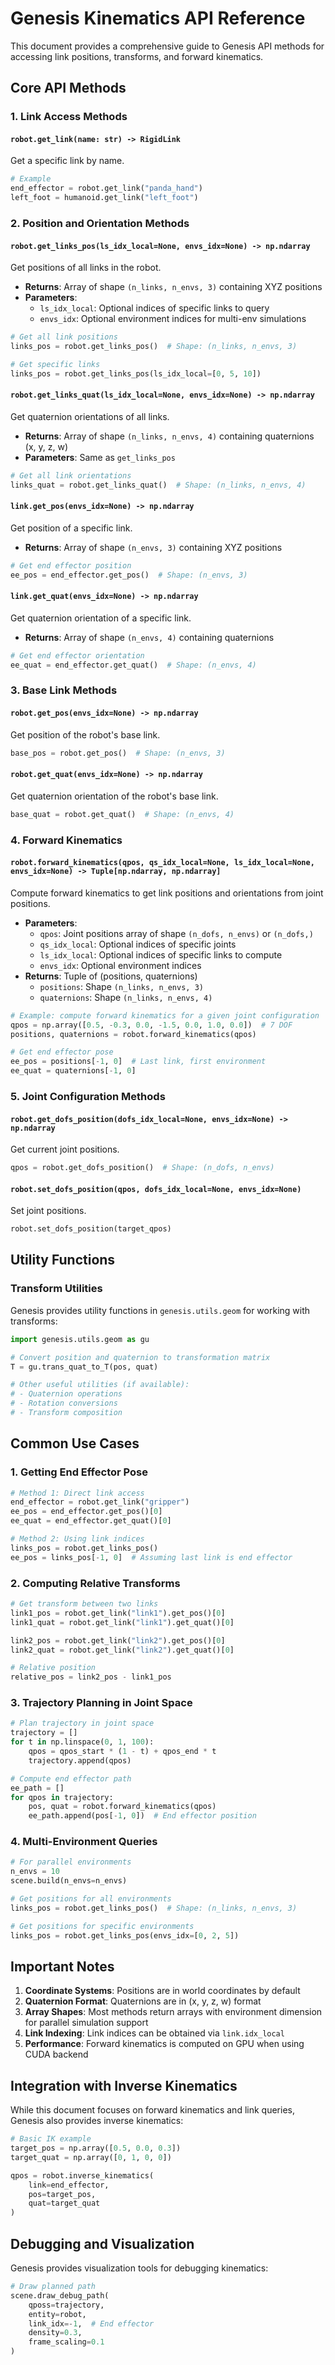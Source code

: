 # Genesis Kinematics API Reference

This document provides a comprehensive guide to Genesis API methods for accessing link positions, transforms, and forward kinematics.

## Core API Methods

### 1. Link Access Methods

#### `robot.get_link(name: str) -> RigidLink`
Get a specific link by name.

```python
# Example
end_effector = robot.get_link("panda_hand")
left_foot = humanoid.get_link("left_foot")
```

### 2. Position and Orientation Methods

#### `robot.get_links_pos(ls_idx_local=None, envs_idx=None) -> np.ndarray`
Get positions of all links in the robot.

- **Returns**: Array of shape `(n_links, n_envs, 3)` containing XYZ positions
- **Parameters**:
  - `ls_idx_local`: Optional indices of specific links to query
  - `envs_idx`: Optional environment indices for multi-env simulations

```python
# Get all link positions
links_pos = robot.get_links_pos()  # Shape: (n_links, n_envs, 3)

# Get specific links
links_pos = robot.get_links_pos(ls_idx_local=[0, 5, 10])
```

#### `robot.get_links_quat(ls_idx_local=None, envs_idx=None) -> np.ndarray`
Get quaternion orientations of all links.

- **Returns**: Array of shape `(n_links, n_envs, 4)` containing quaternions (x, y, z, w)
- **Parameters**: Same as `get_links_pos`

```python
# Get all link orientations
links_quat = robot.get_links_quat()  # Shape: (n_links, n_envs, 4)
```

#### `link.get_pos(envs_idx=None) -> np.ndarray`
Get position of a specific link.

- **Returns**: Array of shape `(n_envs, 3)` containing XYZ positions

```python
# Get end effector position
ee_pos = end_effector.get_pos()  # Shape: (n_envs, 3)
```

#### `link.get_quat(envs_idx=None) -> np.ndarray`
Get quaternion orientation of a specific link.

- **Returns**: Array of shape `(n_envs, 4)` containing quaternions

```python
# Get end effector orientation
ee_quat = end_effector.get_quat()  # Shape: (n_envs, 4)
```

### 3. Base Link Methods

#### `robot.get_pos(envs_idx=None) -> np.ndarray`
Get position of the robot's base link.

```python
base_pos = robot.get_pos()  # Shape: (n_envs, 3)
```

#### `robot.get_quat(envs_idx=None) -> np.ndarray`
Get quaternion orientation of the robot's base link.

```python
base_quat = robot.get_quat()  # Shape: (n_envs, 4)
```

### 4. Forward Kinematics

#### `robot.forward_kinematics(qpos, qs_idx_local=None, ls_idx_local=None, envs_idx=None) -> Tuple[np.ndarray, np.ndarray]`
Compute forward kinematics to get link positions and orientations from joint positions.

- **Parameters**:
  - `qpos`: Joint positions array of shape `(n_dofs, n_envs)` or `(n_dofs,)`
  - `qs_idx_local`: Optional indices of specific joints
  - `ls_idx_local`: Optional indices of specific links to compute
  - `envs_idx`: Optional environment indices
- **Returns**: Tuple of (positions, quaternions)
  - `positions`: Shape `(n_links, n_envs, 3)`
  - `quaternions`: Shape `(n_links, n_envs, 4)`

```python
# Example: compute forward kinematics for a given joint configuration
qpos = np.array([0.5, -0.3, 0.0, -1.5, 0.0, 1.0, 0.0])  # 7 DOF
positions, quaternions = robot.forward_kinematics(qpos)

# Get end effector pose
ee_pos = positions[-1, 0]  # Last link, first environment
ee_quat = quaternions[-1, 0]
```

### 5. Joint Configuration Methods

#### `robot.get_dofs_position(dofs_idx_local=None, envs_idx=None) -> np.ndarray`
Get current joint positions.

```python
qpos = robot.get_dofs_position()  # Shape: (n_dofs, n_envs)
```

#### `robot.set_dofs_position(qpos, dofs_idx_local=None, envs_idx=None)`
Set joint positions.

```python
robot.set_dofs_position(target_qpos)
```

## Utility Functions

### Transform Utilities
Genesis provides utility functions in `genesis.utils.geom` for working with transforms:

```python
import genesis.utils.geom as gu

# Convert position and quaternion to transformation matrix
T = gu.trans_quat_to_T(pos, quat)

# Other useful utilities (if available):
# - Quaternion operations
# - Rotation conversions
# - Transform composition
```

## Common Use Cases

### 1. Getting End Effector Pose
```python
# Method 1: Direct link access
end_effector = robot.get_link("gripper")
ee_pos = end_effector.get_pos()[0]
ee_quat = end_effector.get_quat()[0]

# Method 2: Using link indices
links_pos = robot.get_links_pos()
ee_pos = links_pos[-1, 0]  # Assuming last link is end effector
```

### 2. Computing Relative Transforms
```python
# Get transform between two links
link1_pos = robot.get_link("link1").get_pos()[0]
link1_quat = robot.get_link("link1").get_quat()[0]

link2_pos = robot.get_link("link2").get_pos()[0]
link2_quat = robot.get_link("link2").get_quat()[0]

# Relative position
relative_pos = link2_pos - link1_pos
```

### 3. Trajectory Planning in Joint Space
```python
# Plan trajectory in joint space
trajectory = []
for t in np.linspace(0, 1, 100):
    qpos = qpos_start * (1 - t) + qpos_end * t
    trajectory.append(qpos)

# Compute end effector path
ee_path = []
for qpos in trajectory:
    pos, quat = robot.forward_kinematics(qpos)
    ee_path.append(pos[-1, 0])  # End effector position
```

### 4. Multi-Environment Queries
```python
# For parallel environments
n_envs = 10
scene.build(n_envs=n_envs)

# Get positions for all environments
links_pos = robot.get_links_pos()  # Shape: (n_links, n_envs, 3)

# Get positions for specific environments
links_pos = robot.get_links_pos(envs_idx=[0, 2, 5])
```

## Important Notes

1. **Coordinate Systems**: Positions are in world coordinates by default
2. **Quaternion Format**: Quaternions are in (x, y, z, w) format
3. **Array Shapes**: Most methods return arrays with environment dimension for parallel simulation support
4. **Link Indexing**: Link indices can be obtained via `link.idx_local`
5. **Performance**: Forward kinematics is computed on GPU when using CUDA backend

## Integration with Inverse Kinematics

While this document focuses on forward kinematics and link queries, Genesis also provides inverse kinematics:

```python
# Basic IK example
target_pos = np.array([0.5, 0.0, 0.3])
target_quat = np.array([0, 1, 0, 0])

qpos = robot.inverse_kinematics(
    link=end_effector,
    pos=target_pos,
    quat=target_quat
)
```

## Debugging and Visualization

Genesis provides visualization tools for debugging kinematics:

```python
# Draw planned path
scene.draw_debug_path(
    qposs=trajectory,
    entity=robot,
    link_idx=-1,  # End effector
    density=0.3,
    frame_scaling=0.1
)
```
